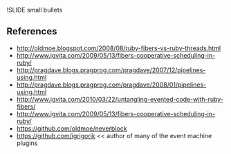 !SLIDE small bullets
## References ##
 * http://oldmoe.blogspot.com/2008/08/ruby-fibers-vs-ruby-threads.html
 * http://www.igvita.com/2009/05/13/fibers-cooperative-scheduling-in-ruby/
 * http://pragdave.blogs.pragprog.com/pragdave/2007/12/pipelines-using.html
 * http://pragdave.blogs.pragprog.com/pragdave/2008/01/pipelines-using.html
 * http://www.igvita.com/2010/03/22/untangling-evented-code-with-ruby-fibers/
 * http://www.igvita.com/2009/05/13/fibers-cooperative-scheduling-in-ruby/
 * https://github.com/oldmoe/neverblock
 * https://github.com/igrigorik << author of many of the event machine plugins
